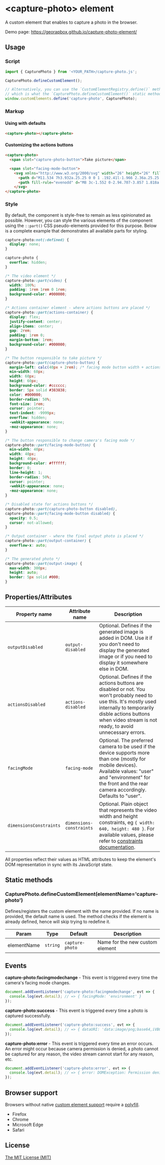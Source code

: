 # &lt;capture-photo&gt; element

A custom element that enables to capture a photo in the browser.

Demo page: https://georapbox.github.io/capture-photo-element/

## Usage

### Script
```js
import { CapturePhoto } from '<YOUR_PATH>/capture-photo.js';

CapturePhoto.defineCustomElement();

// Alternatively, you can use the `CustomElementRegistry.define()` method to define the element,
// which is what the `CapturePhoto.defineCustomElement()` static method uses under the hood.
window.customElements.define('capture-photo', CapturePhoto);
```

### Markup

#### Using with defaults

```html
<capture-photo></capture-photo>
```

#### Customizing the actions buttons

```html
<capture-photo>
  <span slot="capture-photo-button">Take picture</span>

  <span slot="facing-mode-button">
    <svg xmlns="http://www.w3.org/2000/svg" width="26" height="26" fill="currentColor" class="bi bi-arrow-repeat" viewBox="0 0 16 16">
      <path d="M11.534 7h3.932a.25.25 0 0 1 .192.41l-1.966 2.36a.25.25 0 0 1-.384 0l-1.966-2.36a.25.25 0 0 1 .192-.41zm-11 2h3.932a.25.25 0 0 0 .192-.41L2.692 6.23a.25.25 0 0 0-.384 0L.342 8.59A.25.25 0 0 0 .534 9z"/>
      <path fill-rule="evenodd" d="M8 3c-1.552 0-2.94.707-3.857 1.818a.5.5 0 1 1-.771-.636A6.002 6.002 0 0 1 13.917 7H12.9A5.002 5.002 0 0 0 8 3zM3.1 9a5.002 5.002 0 0 0 8.757 2.182.5.5 0 1 1 .771.636A6.002 6.002 0 0 1 2.083 9H3.1z"/>
    </svg>
</capture-photo>
```

### Style

By default, the component is style-free to remain as less opinionated as possible. However, you can style the various elements of the component using the `::part()` CSS pseudo-elements provided for this purpose. Below is a complete example that demonstrates all available parts for styling.

```css
capture-photo:not(:defined) {
  display: none;
}

capture-photo {
  overflow: hidden;
}

/* The video element */
capture-photo::part(video) {
  width: 100%;
  padding: 1rem 1rem 0 1rem;
  background-color: #000000;
}

/* Actions container element - where actions buttons are placed */
capture-photo::part(actions-container) {
  display: flex;
  justify-content: center;
  align-items: center;
  gap: 2rem;
  padding: 1rem 0;
  margin-bottom: 1rem;
  background-color: #000000;
}

/* The button responsible to take picture */
capture-photo::part(capture-photo-button) {
  margin-left: calc(40px + 2rem); /* facing mode button width + actions buttons gap */
  min-width: 60px;
  width: 60px;
  height: 60px;
  background-color: #cccccc;
  border: 5px solid #383838;
  color: #000000;
  border-radius: 50%;
  font-size: 1rem;
  cursor: pointer;
  text-indent: -9999px;
  overflow: hidden;
  -webkit-appearance: none;
  -moz-appearance: none;
}

/* The button responsible to change camera's facing mode */
capture-photo::part(facing-mode-button) {
  min-width: 40px;
  width: 40px;
  height: 40px;
  background-color: #ffffff;
  border: 0;
  line-height: 1;
  border-radius: 50%;
  cursor: pointer;
  -webkit-appearance: none;
  -moz-appearance: none;
}

/* Disabled state for actions buttons */
capture-photo::part(capture-photo-button disabled),
capture-photo::part(facing-mode-button disabled) {
  opacity: 0.5;
  cursor: not-allowed;
}

/* Output container - where the final output photo is placed */
capture-photo::part(output-container) {
  overflow-x: auto;
}

/* The generated photo */
capture-photo::part(output-image) {
  max-width: 300px;
  height: auto;
  border: 5px solid #000;
}
```

## Properties/Attributes
| Property name | Attribute name | Description |
| ------------- | -------------- | ----------- |
| `outputDisabled` | `output-disabled` | Optional. Defines if the generated image is added in DOM. Use it if you don't need to display the generated image or if you need to display it somewhere else in DOM. |
| `actionsDisabled` | `actions-disabled` | Optional. Defines if the actions buttons are disabled or not. You won't probably need to use this. It's mostly used internally to temporarily disble actions buttons when video stream is not ready, to avoid unnecessary errors. |
| `facingMode` | `facing-mode` | Optional. The preferred camera to be used if the device supports more than one (mostly for mobile devices). Available values: "user" and "environment" for the front and the rear camera accordingly. Defaults to "user". |
| `dimensionsConstraints` | `dimensions-constraints` | Optional. Plain object that represents the video width and height constraints, eg `{ width: 640, height: 480 }`. For available values, please refer to [constraints documentation](https://developer.mozilla.org/en-US/docs/Web/API/MediaDevices/getUserMedia#parameters). |

All properties reflect their values as HTML attributes to keep the element's DOM representation in sync with its JavaScript state.

## Static methods

### CapturePhoto.defineCustomElement(elementName='capture-photo')

Defines/registers the custom element with the name provided. If no name is provided, the default name is used. The method checks if the element is already defined, hence will skip trying to redefine it.

| Param | Type | Default | Description |
| ----- | ---- | ------- | ----------- |
| elementName | `string` | `capture-photo` | Name for the new custom element |

## Events

**capture-photo:facingmodechange** - This event is triggered every time the camera's facing mode changes.

```js
document.addEventListener('capture-photo:facingmodechange', evt => {
  console.log(evt.detail); // => { facingMode: 'environment' }
});
```

**capture-photo:success** - This event is triggered every time a photo is captured successfully.

```js
document.addEventListener('capture-photo:success', evt => {
  console.log(evt.detail); // => { dataURI: 'data:image/png;base64,iVBORw0KGgoAAAANSUhEUgAAAoAA...', width: 640, height: 480 }
});
```

**capture-photo:error** - This event is triggered every time an error occurs. An error might occur because camera permission is denied, a photo cannot be captured for any reason, the video stream cannot start for any reason, etc.

```js
document.addEventListener('capture-photo:error', evt => {
  console.log(evt.detail); // => { error: DOMException: Permission denied }
});
```

## Browser support

Browsers without native [custom element support][support] require a [polyfill][polyfill].

- Firefox
- Chrome
- Microsoft Edge
- Safari

[support]: https://caniuse.com/#feat=custom-elementsv1
[polyfill]: https://github.com/webcomponents/polyfills/tree/master/packages/custom-elements

## License

[The MIT License (MIT)](https://georapbox.mit-license.org/@2022)
